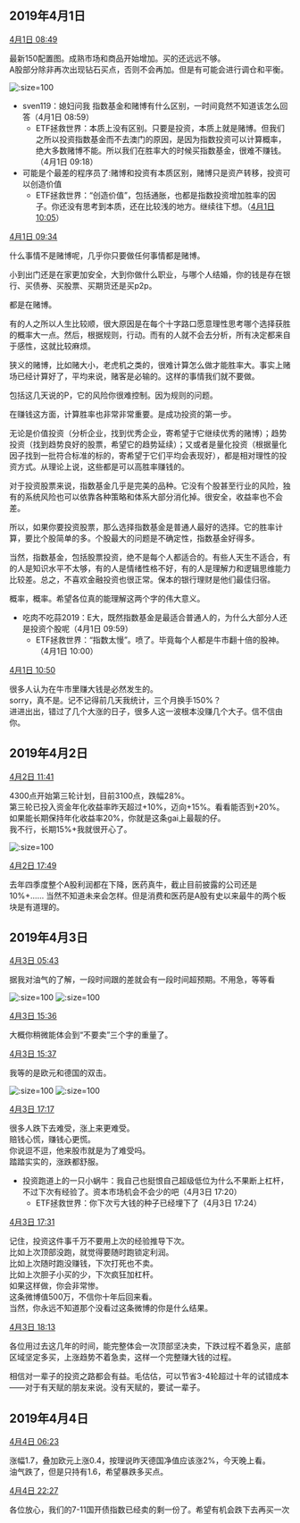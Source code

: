 
## 2019年4月1日

[4月1日 08:49](https://weibo.com/5687069307/HnzIVf2s3)

最新150配置图。成熟市场和商品开始增加。买的还远远不够。  
A股部分除非再次出现钻石买点，否则不会再加。但是有可能会进行调仓和平衡。

![](../_media/201904010849.jpg ':size=100')

- sven119：媳妇问我 指数基金和赌博有什么区别，一时间竟然不知道该怎么回答（4月1日 08:59）
	- ETF拯救世界：本质上没有区别。只要是投资，本质上就是赌博。但我们之所以投资指数基金而不去澳门的原因，是因为指数投资可以计算概率，绝大多数赌博不能。所以我们在胜率大的时候买指数基金，很难不赚钱。（4月1日 09:18）
- 可能是个最差的程序员了:赌博和投资有本质区别，赌博只是资产转移，投资可以创造价值
	-  ETF拯救世界：“创造价值”，包括通胀，也都是指数投资增加胜率的因子。你还没有思考到本质，还在比较浅的地方。继续往下想。（[4月1日 10:05](https://weibo.com/5687069307/HnAdKsOk9)）

[4月1日 09:34](https://weibo.com/5687069307/HnA1bchev)

什么事情不是赌博呢，几乎你只要做任何事情都是赌博。

小到出门还是在家更加安全，大到你做什么职业，与哪个人结婚，你的钱是存在银行、买债券、买股票、买期货还是买p2p。

都是在赌博。

有的人之所以人生比较顺，很大原因是在每个十字路口愿意理性思考哪个选择获胜的概率大一点。然后，根据规则，行动。而有的人就不会去分析，所有决定都来自于感性，这就比较麻烦。

狭义的赌博，比如赌大小，老虎机之类的，很难计算怎么做才能胜率大。事实上赌场已经计算好了，平均来说，赌客是必输的。这样的事情我们就不要做。

包括这几天说的P，它的风险你很难控制。因为规则的问题。

在赚钱这方面，计算胜率也非常非常重要。是成功投资的第一步。

无论是价值投资（分析企业，找到优秀企业，寄希望于它继续优秀的赌博）；趋势投资（找到趋势良好的股票，希望它的趋势延续）；又或者是量化投资（根据量化因子找到一批符合标准的标的，寄希望于它们平均会表现好），都是相对理性的投资方式。从理论上说，这些都是可以高胜率赚钱的。

对于投资股票来说，指数基金几乎是完美的品种。它没有个股甚至行业的风险，独有的系统风险也可以依靠各种策略和体系大部分消化掉。很安全，收益率也不会差。

所以，如果你要投资股票，那么选择指数基金是普通人最好的选择。它的胜率计算，要比个股简单的多。个股最大的问题是不确定性，指数基金好得多。

当然，指数基金，包括股票投资，绝不是每个人都适合的。有些人天生不适合，有的人是知识水平不太够，有的人是情绪性格不好，有的人是理解力和逻辑思维能力比较差。总之，不喜欢金融投资也很正常。保本的银行理财是他们最佳归宿。

概率，概率。希望各位真的能理解这两个字的伟大意义。

- 吃肉不吃蒜2019：E大，既然指数基金是最适合普通人的，为什么大部分人还是投资个股呢（4月1日 09:59）
	- ETF拯救世界：“指数太慢”。喷了。毕竟每个人都是牛市翻十倍的股神。（4月1日 10:00）


[4月1日 10:50](https://weibo.com/5687069307/HnAvPw8Ya)

很多人认为在牛市里赚大钱是必然发生的。  
sorry，真不是。记不记得前几天我统计，三个月换手150%？  
进进出出，错过了几个大涨的日子，很多人这一波根本没赚几个大子。信不信由你。 ​​​​

## 2019年4月2日

[4月2日 11:41](https://weibo.com/5687069307/HnKhkAp21)

4300点开始第三轮计划，目前3100点，跌幅28%。  
第三轮已投入资金年化收益率昨天超过+10%，迈向+15%。看看能否到+20%。  
如果能长期保持年化收益率20%，你就是这条gai上最靓的仔。  
我不行，长期15%+我就很开心了。

![](../_media/201904021141.jpg ':size=100')


[4月2日 17:49](https://weibo.com/5687069307/HnMGmEwSL)

去年四季度整个A股利润都在下降，医药真牛，截止目前披露的公司还是10%+……
当然不知道未来会怎样。但是消费和医药是A股有史以来最牛的两个板块是有道理的。 ​​​​

## 2019年4月3日

[4月3日 05:43](https://weibo.com/5687069307/HnRml0j43)

据我对油气的了解，一段时间跟的差就会有一段时间超预期。不用急，等等看

![](../_media/20190403054301.jpg ':size=100')
![](../_media/20190403054302.jpg ':size=100')

[4月3日 15:36](https://weibo.com/5687069307/HnVeXsHqa)

大概你稍微能体会到“不要卖”三个字的重量了。 ​​​​

[4月3日 15:37](https://weibo.com/5687069307/HnVfD8uvP)

我等的是欧元和德国的双击。

![](../_media/20190403153701.jpg ':size=100')
![](../_media/20190403153702.jpg ':size=100')

[4月3日 17:17](https://weibo.com/5687069307/HnVU96oIf)

很多人跌下去难受，涨上来更难受。  
赔钱心慌，赚钱心更慌。  
你说逗不逗，他来股市就是为了难受吗。  
踏踏实实的，涨跌都舒服。

- 投资跑道上的一只小蜗牛：我自己也挺恨自己超级低位为什么不果断上杠杆，不过下次有经验了。资本市场机会不会少的吧（4月3日 17:20）
	- ETF拯救世界：你下次亏大钱的种子已经埋下了（4月3日 17:24）

[4月3日 17:31](https://weibo.com/5687069307/HnVZS40Hx)

记住，投资这件事千万不要用上次的经验推导下次。  
比如上次顶部没跑，就觉得要随时跑锁定利润。  
比如上次随时跑没赚钱，下次打死也不卖。  
比如上次胆子小买的少，下次疯狂加杠杆。  
如果这样做，你会非常惨。  
这条微博值500万，不信你十年后回来看。  
当然，你永远不知道那个没看过这条微博的你是什么结果。

[4月3日 18:13](https://weibo.com/5687069307/HnWgRrep9)

各位用过去这几年的时间，能完整体会一次顶部坚决卖，下跌过程不着急买，底部区域坚定多买，上涨趋势不着急卖，这样一个完整赚大钱的过程。

相信对一辈子的投资之路都会有益。毛估估，可以节省3-4轮超过十年的试错成本——对于有天赋的朋友来说。没有天赋的，要试一辈子。

## 2019年4月4日

[4月4日 06:23](https://weibo.com/5687069307/Ho1311gHM)

涨幅1.7，叠加欧元上涨0.4，按理说昨天德国净值应该涨2%，今天晚上看。  
油气跌了，但是只持有1.6，希望暴跌多买点。


[4月4日 22:27](https://weibo.com/5687069307/Ho7mnDL2u)

各位放心，我们的7-11国开债指数已经卖的剩一份了。希望有机会跌下去再买一次



